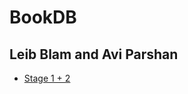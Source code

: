 # BookDB

## Leib Blam and Avi Parshan

* [Stage 1 + 2](https://github.com/avipars/DB-Mini-Project/blob/main/Stage1/README.md)